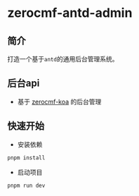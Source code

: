 # zerocmf-antd-admin

## 简介

打造一个基于`antd`的通用后台管理系统。

## 后台api

- 基于 [zerocmf-koa](https://github.com/daifuyang/zerocmf-koa) 的后台管理

## 快速开始

- 安装依赖

```bash
pnpm install
```

- 启动项目

```bash
pnpm run dev
```
